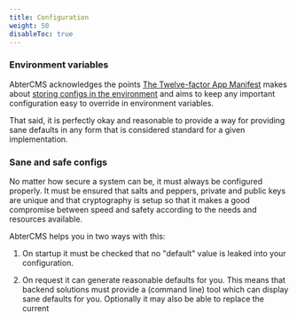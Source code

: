 ```yaml
---
title: Configuration
weight: 50
disableToc: true
---
```


### Environment variables

AbterCMS acknowledges the points [The Twelve-factor App Manifest](https://12factor.net/) makes about [storing configs in the environment](https://12factor.net/config) and aims to keep any important configuration easy to override in environment variables.

That said, it is perfectly okay and reasonable to provide a way for providing sane defaults in any form that is considered standard for a given implementation.

### Sane and safe configs

No matter how secure a system can be, it must always be configured properly. It must be ensured that salts and peppers, private and public keys are unique and that cryptography is setup so that it makes a good compromise between speed and safety according to the needs and resources available.

AbterCMS helps you in two ways with this:

1. On startup it must be checked that no "default" value is leaked into your configuration.

2. On request it can generate reasonable defaults for you. This means that backend solutions must provide a (command line) tool which can display sane defaults for you. Optionally it may also be able to replace the current 